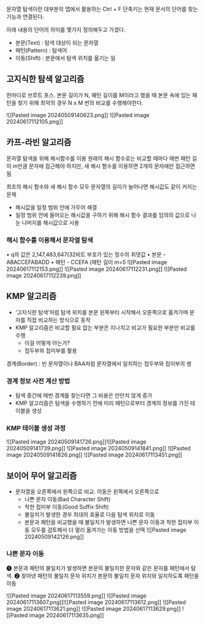문자열 탐색이란 대부분의 앱에서 활용하는 Ctrl + F 단축키는 현재 문서의 단어를 찾는 기능과 연결된다.

아래 내용의 단어의 의미를 몇가지 정의해두고 가겠다.
* 본문(Text) : 탐색 대상이 되는 문자열 
* 패턴(Pattern) : 탐색어 
* 이동(Shift) : 본문에서 탐색 위치를 옮기는 일


## 고지식한 탐색 알고리즘
한마디로 브루트 포스. 본문 길이가 N, 패턴 길이를 M이라고 했을 때 본문 속에 있는 패턴을 찾기 위해 최악의 경우 N x M 번의 비교를 수행해야한다.

![[Pasted image 20240509140623.png]]
![[Pasted image 20240617112105.png]]


## 카프-라빈 알고리즘
문자열 탐색을 위해 해시함수를 이용
원래의 해시 함수로는 비교할 때마다 매번 패턴 길이 m만큼 문자에 접근해야 하지만, 새 해시 함수를 이용하면 2개의 문자에만 접근하면 됨

최초의 해시 함수와 새 해시 함수 모두 문자열의 길이가 늘어나면 해시값도 같이 커지는 문제 
* 해시값을 일정 범위 안에 가두어 해결 
* 일정 범위 안에 들어오는 해시값을 구하기 위해 해시 함수 결과를 임의의 값으로 나눈 나머지를 해시값으로 사용

### 해시 함수를 이용해서 문자열 탐색
• q의 값은 2,147,483,647(32비트 부호가 있는 정수의 최댓값
• 본문 - ABACCEFABADD
• 패턴 - CCEFA (패턴 길이 m=5
![[Pasted image 20240617112153.png]]
![[Pasted image 20240617112231.png]]
![[Pasted image 20240617112239.png]]

## KMP 알고리즘
* ‘고지식한 탐색’처럼 탐색 위치를 본문 왼쪽부터 시작해서 오른쪽으로 옮겨가며 문자를 직접 비교하는 방식으로 동작 
* KMP 알고리즘은 비교할 필요 없는 부분은 지나치고 비교가 필요한 부분만 비교를 수행
	* 이걸 어떻게 아는가?
	* 접두부와 접미부를 활용

경계(Border) : 빈 문자열이나 BAA처럼 문자열에서 일치하는 접두부와 접미부의 쌍

### 경계 정보 사전 계산 방법 
* 탐색 중간에 매번 경계를 찾는다면 그 비용은 만만치 않게 증가 
* KMP 알고리즘은 탐색을 수행하기 전에 미리 패턴으로부터 경계의 정보를 가진 테이블을 생성 

### KMP 테이블 생성 과정
![[Pasted image 20240509141726.png]]![[Pasted image 20240509141739.png]]
![[Pasted image 20240509141841.png]]
![[Pasted image 20240509141826.png]]
![[Pasted image 20240617113451.png]]


## 보이어 무어 알고리즘
* 문자열을 오른쪽에서 왼쪽으로 비교. 이동은 왼쪽에서 오른쪽으로 
	* 나쁜 문자 이동(Bad Character Shift)  
	* 착한 접미부 이동(Good Suffix Shift) 
	* 불일치가 발생한 경우 최대의 효율로 다음 탐색 위치로 이동 
	* 본문과 패턴을 비교했을 때 불일치가 발생하면 나쁜 문자 이동과 착한 접미부 이동 모두를 검토해서 더 멀리 옮겨가는 이동 방법을 선택
![[Pasted image 20240509142126.png]]

### 나쁜 문자 이동

❶ 본문과 패턴의 불일치가 발생하면 본문의 불일치한 문자와 같은 문자를 패턴에서 탐색.
❷ 찾아낸 패턴의 불일치 문자 위치가 본문의 불일치 문자 위치와 일치하도록 패턴을 이동

![[Pasted image 20240617113559.png]]
![[Pasted image 20240617113607.png]]![[Pasted image 20240617113612.png]]
![[Pasted image 20240617113621.png]]
![[Pasted image 20240617113629.png]]
![[Pasted image 20240617113635.png]]